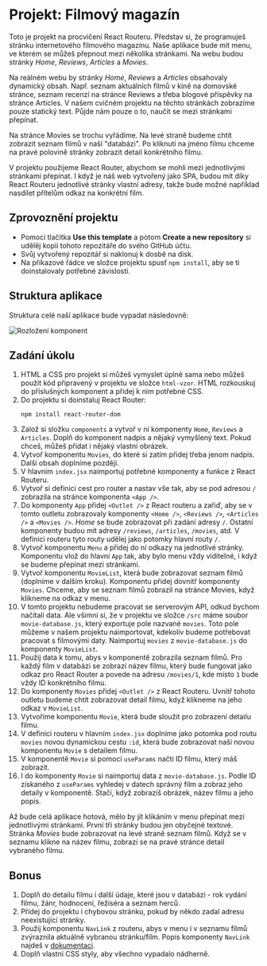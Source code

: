 # Projekt: Filmový magazín

Toto je projekt na procvičení React Routeru. Představ si, že programuješ stránku internetového filmového magazínu. Naše aplikace bude mít menu, ve kterém se můžeš přepnout mezi několika stránkami. Na webu budou stránky *Home*, *Reviews*, *Articles* a *Movies*.

Na reálném webu by stránky *Home*, *Reviews* a *Articles* obsahovaly dynamický obsah. Např. seznam aktuálních filmů v kině na domovské stránce, seznam recenzí na stránce Reviews a třeba blogové příspěvky na stránce Articles. V našem cvičném projektu na těchto stránkách zobrazíme pouze statický text. Půjde nám pouze o to, naučit se mezi stránkami přepínat.

Na stránce Movies se trochu vyřádíme. Na levé straně budeme chtít zobrazit seznam filmů v naší "databázi". Po kliknutí na jméno filmu chceme na pravé polovině stránky zobrazit detail konkrétního filmu.

V projektu použijeme React Router, abychom se mohli mezi jednotlivými stránkami přepínat. I když je náš web vytvořený jako SPA, budou mít díky React Routeru jednotlivé stránky vlastní adresy, takže bude možné například nasdílet přítelům odkaz na konkrétní film.


## Zprovoznění projektu

- Pomocí tlačítka **Use this template** a potom **Create a new repository** si udělěj kopii tohoto repozitáře do svého GitHub účtu.
- Svůj vytvořený repozitář si naklonuj k dosbě na disk.
- Na příkazové řádce ve složce projektu spusť `npm install`, aby se ti doinstalovaly potřebné závislosti.


## Struktura aplikace

Struktura celé naší aplikace bude vypadat následovně:

![Rozložení komponent](rozlozeni-komponent.png)


## Zadání úkolu

1. HTML a CSS pro projekt si můžeš vymyslet úplně sama nebo můžeš použít kód připravený v projektu ve složce `html-vzor`. HTML rozkouskuj do příslušných komponent a přidej k nim potřebné CSS.
1. Do projektu si doinstaluj React Router:
   ```
   npm install react-router-dom
   ```
1. Založ si složku `components` a vytvoř v ní komponenty `Home`, `Reviews` a `Articles`. Doplň do komponent nadpis a nějaký vymyšlený text. Pokud chceš, můžeš přidat i nějaký vlastní obrázek.
1. Vytvoř komponentu `Movies`, do které si zatím přidej třeba jenom nadpis. Další obsah doplníme později.
1. V hlavním `index.jsx` naimportuj potřebné komponenty a funkce z React Routeru.
1. Vytvoř si definici cest pro router a nastav vše tak, aby se pod adresou `/` zobrazila na stránce komponenta `<App />`.
1. Do komponenty `App` přidej `<Outlet />` z React routeru a zařiď, aby se v tomto outletu zobrazovaly komponenty `<Home />`, `<Reviews />`, `<Articles />` a `<Movies />`. *Home* se bude zobrazovat při zadání adresy `/`. Ostatní komponenty budou mít adresy `/reviews`, `/articles`, `/movies`, atd. V definici routeru tyto routy udělej jako potomky hlavní routy `/`.
1. Vytvoř komponentu `Menu` a přidej do ní odkazy na jednotlivé stránky. Komponentu vlož do hlavní `App` tak, aby bylo menu vždy viditelné, i když se budeme přepínat mezi stránkami.
1. Vytvoř komponentu `MovieList`, která bude zobrazovat seznam filmů (doplníme v dalším kroku). Komponentu přidej dovnitř komponenty `Movies`. Chceme, aby se seznam filmů zobrazil na stránce Movies, když klikneme na odkaz v menu.
1. V tomto projektu nebudeme pracovat se serverovým API, odkud bychom načítali data. Ale všimni si, že v projektu ve složce `/src` máme soubor `movie-database.js`, který exportuje pole nazvané `movies`. Toto pole můžeme v našem projektu naimportovat, kdekoliv budeme potřebovat pracovat s filmovými daty. Naimportuj `movies` z `movie-database.js` do komponenty `MovieList`.
1. Použij data k tomu, abys v komponentě zobrazila seznam filmů. Pro každý film v databázi se zobrazí název filmu, který bude fungovat jako odkaz pro React Router a povede na adresu `/movies/1`, kde místo `1` bude vždy ID konkrétního filmu.
1. Do komponenty `Movies` přidej `<Outlet />` z React Routeru. Uvnitř tohoto outletu budeme chtít zobrazovat detail filmu, když klikneme na jeho odkaz v `MovieList`.
1. Vytvoříme komponentu `Movie`, která bude sloužit pro zobrazení detailu filmu.
1. V definici routeru v hlavním `index.jsx` doplníme jako potomka pod routu `movies` novou dynamickou cestu `:id`, která bude zobrazovat naši novou komponentu `Movie` s detailem filmu.
1. V komponentě `Movie` si pomocí `useParams` načti ID filmu, který máš zobrazit.
1. I do komponenty `Movie` si naimportuj data z `movie-database.js`. Podle ID získaného z `useParams` vyhledej v datech správný film a zobraz jeho detaily v komponentě. Stačí, když zobrazíš obrázek, název filmu a jeho popis.

Až bude celá aplikace hotová, mělo by jít klikáním v menu přepínat mezi jednotlivými stránkami. První tři stránky budou jen obyčejné textové. Stránka *Movies* bude zobrazovat na levé straně seznam filmů. Když se v seznamu klikne na název filmu, zobrazí se na pravé stránce detail vybraného filmu.

## Bonus

1. Doplň do detailu filmu i další údaje, které jsou v databázi - rok vydání filmu, žánr, hodnocení, řežiséra a seznam herců.
1. Přidej do projektu i chybovou stránku, pokud by někdo zadal adresu neexistující stránky.
1. Použij komponentu `NavLink` z routeru, abys v menu i v seznamu filmů zvýraznila aktuálně vybranou stránku/film. Popis komponenty `NavLink` najdeš v [dokumentaci](https://reactrouter.com/en/main/components/nav-link).
1. Doplň vlastní CSS styly, aby všechno vypadalo nádherně.
